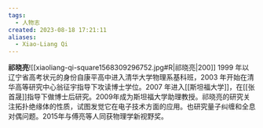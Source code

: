 ```yaml
---
tags:
  - 人物志
created: 2023-08-18 17:21:11
aliases:
  - Xiao-Liang Qi
---
```

**祁晓亮**![[xiaoliang-qi-square1568309296752.jpg#R|祁晓亮|200]] 1999 年以辽宁省高考状元的身份自康平高中进入清华大学物理系基科班，2003 年开始在清华高等研究中心翁征宇指导下攻读博士学位。2007 年进入[[斯坦福大学]]，在[[张首晟]]指导下做博士后研究。2009年成为斯坦福大学助理教授。祁晓亮的研究关注拓扑绝缘体的性质，试图发觉它在电子技术方面的应用。也研究量子纠缠和全息对偶问题。2015年与傅亮等人同获物理学新视野奖。

